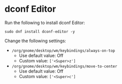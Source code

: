 # dconf Editor

Run the following to install dconf Editor:

```
sudo dnf install dconf-editor -y
```

Change the following settings:

- `/org/gnome/desktop/wm/keybindings/always-on-top`
  - Use default value: Off
  - Custom value: `['<Super>z']`
- `/org/gnome/desktop/wm/keybindings/move-to-center`
  - Use default value: Off
  - Custom value: `['<Super>c']`
